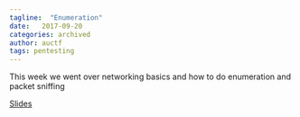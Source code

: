 ```yaml
---
tagline:  "Enumeration"
date:   2017-09-20
categories: archived
author: auctf
tags: pentesting
---
```


This week we went over networking basics and how to do enumeration and packet sniffing

[Slides](/assets/powerpoints/HackingClub-09-20-Enumeration.pptx) 